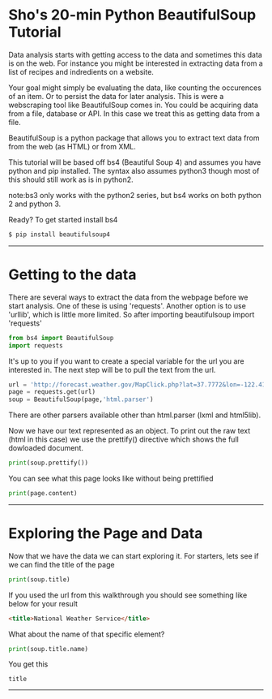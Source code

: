 # Sho's 20-min Python BeautifulSoup Tutorial

Data analysis starts with getting access to the data and sometimes this data is on the web. For instance you might be interested in extracting data from a list of recipes and indredients on a website.  

Your goal might simply be evaluating the data, like counting the occurences of an item. Or to persist the data for later analysis. This is were a webscraping tool like BeautifulSoup comes in. You could be acquiring data from a file, database or API. In this case we treat this as getting data from a file.

BeautifulSoup is a python package that allows you to extract text data from from the web (as HTML) or from XML.

This tutorial will be based off bs4 (Beautiful Soup 4) and assumes you have python and pip installed. The syntax also assumes python3 though most of this should still work as is in python2.

note:bs3 only works with the python2 series, but bs4 works on both python 2 and python 3.

Ready? To get started install bs4

```bash
$ pip install beautifulsoup4
```

---

# Getting to the data

There are several ways to extract the data from the webpage before we start analysis. One of these is using 'requests'. Another option is to use 'urllib', which is little more limited. So after importing beautifulsoup import 'requests'

```python
from bs4 import BeautifulSoup
import requests
```
It's up to you if you want to create a special variable for the url you are interested in. The next step will be to pull the text from the url.

```python
url = 'http://forecast.weather.gov/MapClick.php?lat=37.7772&lon=-122.4168#.WYjKidPyvdQ' # url of whatever page you are interested in
page = requests.get(url)
soup = BeautifulSoup(page,'html.parser')
```
There are other parsers available other than html.parser (lxml and html5lib).

Now we have our text represented as an object. To print out the raw text (html in this case) we use the prettify() directive which shows the full dowloaded document.

```python
print(soup.prettify())
```
You can see what this page looks like without being prettified

```python
print(page.content)
```

---

# Exploring the Page and Data

Now that we have the data we can start exploring it. For starters, lets see if we can find the title of the page

```python
print(soup.title)
```
If you used the url from this walkthrough you should see something like below for your result

```html
<title>National Weather Service</title>
```
What about the name of that specific element?

```python
print(soup.title.name)
```
You get this
```text
title
```
---
